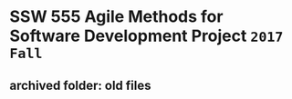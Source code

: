 # SSW 555 Agile Methods for Software Development Project `2017 Fall`
## archived folder: old files


